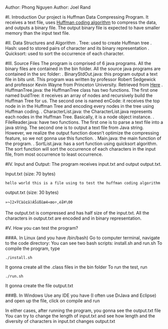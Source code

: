 Author: Phong Nguyen
Author: Joel Rand


#I. Introduction
Our project is Huffman Data Compressing Program. It receives a text file, uses [Huffman coding algorithm](https://www.youtube.com/watch?v=ZdooBTdW5bM) to compress the data, and outputs a binary file. The output binary file is expected to have smaller memory than the input text file.


#II. Data Structures and Algorithm
. Tree: used to create Huffman tree
. Hash: used to stored pairs of character and its binary representation
. Quicksort: used to sort the occurrence of each character.


#III. Source Files
The program is comprised of 6 java programs. All the binary files are contained in the bin folder. All the source java programs are contained in the src folder:
. BinaryStdOut.java: this program output a text file in bits unit. This program was written by professor Robert Sedgewick and professor Kevin Wayne from Princeton University. Retrieved from [Here](http://algs4.cs.princeton.edu/55compression/BinaryStdOut.java.html)
. HuffmanTree.java: the HuffmanTree class has two functions. The first one named buidTree: it receives an array of nodes and recursively build the Huffman Tree for us. The second one is named enCode: it receives the top node in in the Huffman Tree and encoding every nodes in the tree using Huffman coding.
. CharacterList.java: the CharacterList.java represents each nodes in the Huffman Tree. Basically, it is a node object instance.
. FileReader.java: have two functions. The first one is to parse a text file into a java string. The second one is to output a text file from Java string. However, we realize the output function doesn’t optimize the compressing feature, so we not gonna use this function.
. Main.java: the main function of the program. 
. SortList.java: has a sort function using quicksort algorithm. The sort function will sort the occurrence of each characters in the input file, from most occurrence to least occurrence.


#IV.  Input and Output:
The program receives input.txt and output output.txt. 


Input.txt (size: 70 bytes)
```
hello world this is a file using to test the huffman coding algorithm
```

output.txt (size: 30 bytes)
```
»¬]2×ŸCàû¢ã)ÁŠúßûæ4«œo÷,éå¥\00
```

The output.txt is compressed and has half size of the input.txt. All the characters in output.txt are encoded and in binary representation.


#V. How you can test the program?

###A. In Linux (and you have /bin/bash)
Go to computer terminal, navigate to the code directory:
You can see two bash scripts: install.sh and run.sh
To compile the program, type

```
./install.sh
```

It gonna create all the .class files in the bin folder
To run the test, run

```
./run.sh
```

It gonna create the file output.txt


###B. In Windows 
Use any IDE you have (I often use DrJava and Eclipse) and open up the file, click on compile and run

In either cases, after running the program, you gonna see the output.txt file 
You can try to change the length of input.txt and see how length and the diversity of characters in input.txt changes output.txt

